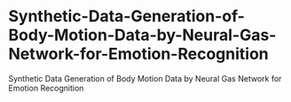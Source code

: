# Synthetic-Data-Generation-of-Body-Motion-Data-by-Neural-Gas-Network-for-Emotion-Recognition
Synthetic Data Generation of Body Motion Data by Neural Gas Network for Emotion Recognition
